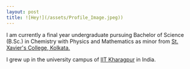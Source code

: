 ```yaml
---
layout: post
title: ![Hey!](/assets/Profile_Image.jpeg))
---
```


I am currently a final year undergraduate pursuing Bachelor of Science (B.Sc.) in Chemistry with Physics and Mathematics as minor from [St. Xavier's College, Kolkata.](https://www.sxccal.edu/)

I grew up in the university campus of [IIT Kharagpur](http://www.iitkgp.ac.in/) in India.

<!-- ~

If still wondering why an aspiring scientist. Well,

Engineering: where the noble, semi-skilled laborers execute the vision of those who think and dream.

Engineer: The Oompa Loompas of Science.

[BAZINGA!](https://www.dictionary.com/e/slang/bazinga/) -->
